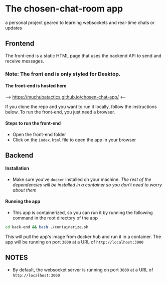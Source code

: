 # The chosen-chat-room app

a personal project geared to learning websockets and real-time chats or updates

## Frontend
The front-end is a static HTML page that uses the backend API to send and receive messages.

### Note: The front end is only styled for Desktop.

#### The front-end is hosted here
--> https://muchubatactics.github.io/chosen-chat-app/  <--

If you clone the repo and you want to run it locally, follow the instructions below.
To run the front-end, you just need a browser. 

#### Steps to run the front-end

- Open the front-end folder
- Click on the `index.html` file to open the app in your browser

## Backend

#### Installation

- Make sure you've `docker` installed on your machine. *The rest of the dependencies will be installed in a container so you don't need to worry about them*

#### Running the app

- This app is containerized, so you can run it by running the following command in the root directory of the app

```bash
cd back-end && bash ./containerize.sh
```

This will pull the app's image from docker hub and run it in a container. The app will be running on port `3000` at a URL of `http://localhost:3000`

## NOTES

- By default, the websocket server is running on port `3000` at a URL of `http://localhost:3000`
